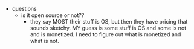   * questions
    * is it open source or not??
      * they say MOST their stuff is OS, but then they have pricing that sounds sketchy. MY guess is some stuff is OS and some is not and is monetized. I need to figure out what is monetized and what is not.
